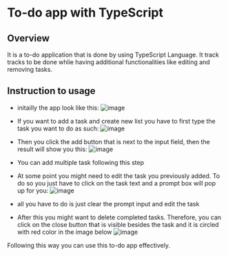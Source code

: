 # To-do app with TypeScript
## Overview
 It is a to-do application that is done by using TypeScript Language. It track tracks to be done whlie having additional functionalities like editing and removing tasks.

## Instruction to usage
- initailly the app look like this: 
 ![image](https://github.com/user-attachments/assets/02c990a3-4192-4f7a-acc9-83e904f25df3)


- If you want to add a task and create new list you have to first type the task you want to do as such:
 ![image](https://github.com/user-attachments/assets/9be51576-e1d1-42d5-a658-be8b44658b14)

- Then you click the add button that is next to the input field, then the result will show you this:
 ![image](https://github.com/user-attachments/assets/435c8778-7816-4b04-81b1-5efad903e31c)

- You can add multiple task following this step
- At some point you might need to edit the task you previously added. To do so you just have to click on the task text and a prompt box will pop up for you:
  ![image](https://github.com/user-attachments/assets/c06bd793-803d-4c54-a946-70b145bb77b6)

- all you have to do is just clear the prompt input and edit the task

- After this you might want to delete completed tasks. Therefore, you can click on the close button that is visible besides the task and it is circled with red color in the image below
 ![image](https://github.com/user-attachments/assets/4bb94caa-6006-4b90-b1b8-545a33bee354)

Following this way you can use this to-do app effectively.
